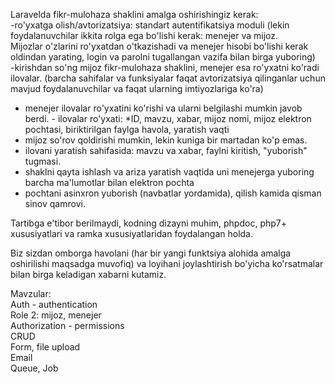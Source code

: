 Laravelda fikr-mulohaza shaklini amalga oshirishingiz kerak: <br>
-ro'yxatga olish/avtorizatsiya: standart autentifikatsiya moduli (lekin foydalanuvchilar
ikkita rolga ega bo'lishi kerak: menejer va mijoz. <br>
Mijozlar o'zlarini ro'yxatdan o'tkazishadi va menejer hisobi bo'lishi kerak oldindan yarating, login va parolni tugallangan vazifa bilan birga yuboring) <br>
-kirishdan so'ng mijoz fikr-mulohaza shaklini, menejer esa ro'yxatni ko'radi ilovalar. (barcha sahifalar va funksiyalar faqat avtorizatsiya qilinganlar uchun mavjud foydalanuvchilar va faqat ularning imtiyozlariga ko'ra)
- menejer ilovalar ro'yxatini ko'rishi va ularni belgilashi mumkin javob berdi. - ilovalar ro'yxati:
*ID, mavzu, xabar, mijoz nomi, mijoz elektron pochtasi, biriktirilgan faylga havola, yaratish vaqti
- mijoz so'rov qoldirishi mumkin, lekin kuniga bir martadan ko'p emas.
- ilovani yaratish sahifasida: mavzu va xabar, faylni kiritish, "yuborish" tugmasi.
- shaklni qayta ishlash va ariza yaratish vaqtida uni menejerga yuboring barcha ma'lumotlar bilan elektron pochta
- pochtani asinxron yuborish (navbatlar yordamida), qilish kamida qisman sinov qamrovi.

Tartibga e'tibor berilmaydi, kodning dizayni muhim,
phpdoc, php7+ xususiyatlari va ramka xususiyatlaridan foydalangan holda.

Biz sizdan omborga havolani (har bir yangi funktsiya alohida amalga oshirilishi maqsadga muvofiq) va loyihani joylashtirish bo'yicha ko'rsatmalar bilan birga keladigan xabarni kutamiz.



Mavzular: <br>
Auth - authentication <br>
Role 2: mijoz, menejer <br>
Authorization - permissions <br>
CRUD <br>
Form, file upload <br>
Email <br>
Queue, Job <br>
